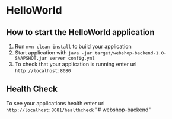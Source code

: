 # HelloWorld

How to start the HelloWorld application
---

1. Run `mvn clean install` to build your application
1. Start application with `java -jar target/webshop-backend-1.0-SNAPSHOT.jar server config.yml`
1. To check that your application is running enter url `http://localhost:8080`

Health Check
---

To see your applications health enter url `http://localhost:8081/healthcheck`
"# webshop-backend" 
